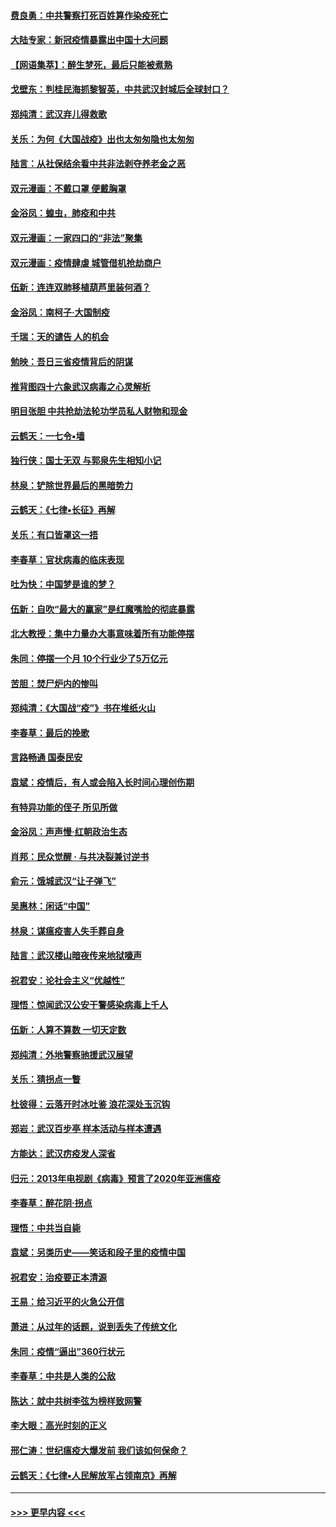 #### [费良勇：中共警察打死百姓算作染疫死亡](../pages/nsc993/n11919264.md?t=03062002) 
#### [大陆专家：新冠疫情暴露出中国十大问题](../pages/nsc993/n11919187.md?t=03062002) 
#### [【网语集萃】：醉生梦死，最后只能被煮熟](../pages/nsc993/n11918994.md?t=03062002) 
#### [戈壁东：判桂民海抓黎智英，中共武汉封城后全球封口？](../pages/nsc993/n11917982.md?t=03062002) 
#### [郑纯清：武汉弃儿得救歌](../pages/nsc993/n11917881.md?t=03062002) 
#### [关乐：为何《大国战疫》出也太匆匆隐也太匆匆](../pages/nsc993/n11917792.md?t=03062002) 
#### [陆言：从社保结余看中共非法剥夺养老金之恶](../pages/nsc993/n11917084.md?t=03062002) 
#### [双元漫画：不戴口罩 便戴胸罩](../pages/nsc993/n11916447.md?t=03062002) 
#### [金浴凤：蝗虫，肺疫和中共](../pages/nsc993/n11916904.md?t=03062002) 
#### [双元漫画：一家四口的“非法”聚集](../pages/nsc993/n11916378.md?t=03062002) 
#### [双元漫画：疫情肆虐 城管借机抢劫商户](../pages/nsc993/n11916310.md?t=03062002) 
#### [伍新：连连双肺移植葫芦里装何酒？](../pages/nsc993/n11913667.md?t=03062002) 
#### [金浴凤：南柯子·大国制疫](../pages/nsc993/n11913657.md?t=03062002) 
#### [千瑞：天的谴告  人的机会](../pages/nsc993/n11913309.md?t=03062002) 
#### [勉映：吾日三省疫情背后的阴谋](../pages/nsc993/n11913079.md?t=03062002) 
#### [推背图四十六象武汉病毒之心灵解析](../pages/nsc993/n11911761.md?t=03062002) 
#### [明目张胆 中共抢劫法轮功学员私人财物和现金](../pages/nsc993/n11910262.md?t=03062002) 
#### [云鹤天：一七令▪墙](../pages/nsc993/n11910627.md?t=03062002) 
#### [独行侠：国士无双 与郭泉先生相知小记](../pages/nsc993/n11910613.md?t=03062002) 
#### [林泉：铲除世界最后的黑暗势力](../pages/nsc993/n11909320.md?t=03062002) 
#### [云鹤天：《七律▪长征》再解](../pages/nsc993/n11909327.md?t=03062002) 
#### [关乐：有口皆罩这一捂](../pages/nsc993/n11908393.md?t=03062002) 
#### [李春草：官状病毒的临床表现](../pages/nsc993/n11908339.md?t=03062002) 
#### [吐为快：中国梦是谁的梦？](../pages/nsc993/n11906564.md?t=03062002) 
#### [伍新：自吹“最大的赢家”是红魔嘴脸的彻底暴露](../pages/nsc993/n11906407.md?t=03062002) 
#### [北大教授：集中力量办大事意味着所有功能停摆](../pages/nsc993/n11904800.md?t=03062002) 
#### [朱同：停摆一个月 10个行业少了5万亿元](../pages/nsc993/n11904498.md?t=03062002) 
#### [苦胆：焚尸炉内的惨叫](../pages/nsc993/n11904479.md?t=03062002) 
#### [郑纯清：《大国战“疫”》书在堆纸火山](../pages/nsc993/n11904450.md?t=03062002) 
#### [李春草：最后的挽歌](../pages/nsc993/n11904441.md?t=03062002) 
#### [言路畅通 国泰民安](../pages/nsc993/n11904222.md?t=03062002) 
#### [袁斌：疫情后，有人或会陷入长时间心理创伤期](../pages/nsc993/n11901514.md?t=03062002) 
#### [有特异功能的侄子 所见所做](../pages/nsc993/n11901154.md?t=03062002) 
#### [金浴凤：声声慢‧红朝政治生态](../pages/nsc993/n11899553.md?t=03062002) 
#### [肖邦：民众觉醒 · 与共决裂兼讨逆书](../pages/nsc993/n11898435.md?t=03062002) 
#### [俞元：饿城武汉“让子弹飞”](../pages/nsc993/n11898344.md?t=03062002) 
#### [吴惠林：闲话“中国”](../pages/nsc993/n11898182.md?t=03062002) 
#### [林泉：谋瘟疫害人失手葬自身](../pages/nsc993/n11897892.md?t=03062002) 
#### [陆言：武汉楼山暗夜传来地狱嚎声](../pages/nsc993/n11897033.md?t=03062002) 
#### [祝君安：论社会主义“优越性”](../pages/nsc993/n11897005.md?t=03062002) 
#### [理悟：惊闻武汉公安干警感染病毒上千人](../pages/nsc993/n11896947.md?t=03062002) 
#### [伍新：人算不算数 一切天定数](../pages/nsc993/n11893372.md?t=03062002) 
#### [郑纯清：外地警察驰援武汉展望](../pages/nsc993/n11893115.md?t=03062002) 
#### [关乐：猜拐点一瞥](../pages/nsc993/n11893020.md?t=03062002) 
#### [杜彼得：云落开时冰吐鉴 浪花深处玉沉钩](../pages/nsc993/n11892107.md?t=03062002) 
#### [郑岩：武汉百步亭 样本活动与样本遭遇](../pages/nsc993/n11892310.md?t=03062002) 
#### [方能达：武汉疠疫发人深省](../pages/nsc993/n11891376.md?t=03062002) 
#### [归元：2013年电视剧《病毒》预言了2020年亚洲瘟疫](../pages/nsc993/n11891126.md?t=03062002) 
#### [李春草：醉花阴·拐点](../pages/nsc993/n11890567.md?t=03062002) 
#### [理悟：中共当自毙](../pages/nsc993/n11890559.md?t=03062002) 
#### [袁斌：另类历史——笑话和段子里的疫情中国](../pages/nsc993/n11889243.md?t=03062002) 
#### [祝君安：治疫要正本清源](../pages/nsc993/n11889085.md?t=03062002) 
#### [王易：给习近平的火急公开信](../pages/nsc993/n11888225.md?t=03062002) 
#### [萧进：从过年的话题，说到丢失了传统文化](../pages/nsc993/n11887732.md?t=03062002) 
#### [朱同：疫情“逼出”360行状元](../pages/nsc993/n11887678.md?t=03062002) 
#### [李春草：中共是人类的公敌](../pages/nsc993/n11887656.md?t=03062002) 
#### [陈达：就中共树李弦为榜样致网警](../pages/nsc993/n11887625.md?t=03062002) 
#### [李大眼：高光时刻的正义](../pages/nsc993/n11887585.md?t=03062002) 
#### [邢仁涛：世纪瘟疫大爆发前 我们该如何保命？](../pages/nsc993/n11887535.md?t=03062002) 
#### [云鹤天：《七律▪人民解放军占领南京》再解](../pages/nsc993/n11887524.md?t=03062002) 

----
#### [ >>> 更早内容 <<< ](../indexes/nsc993-earlier.md)
